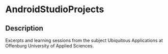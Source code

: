 # AndroidStudioProjects
## Description
Excerpts and learning sessions from the subject Ubiquitous Applications at Offenburg University of Applied Sciences. 
